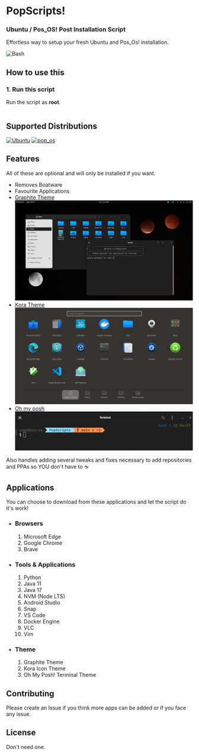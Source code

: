 # PopScripts!
###  Ubuntu / Pos_OS! Post Installation Script

Effortless way to setup your fresh Ubuntu and Pos_Os! installation.

![Bash](https://static.prasadt.com/logo64/bash.png)

## How to use this

### 1. Run this script

Run the script as **root**.

```console

```

## Supported Distributions

[![Ubuntu](https://img.shields.io/badge/Ubuntu-E95420?style=for-the-badge&logo=ubuntu&logoColor=white)](https://www.ubuntu.com/desktop)
[![pop_os](https://img.shields.io/badge/Pop!_OS-48B9C7?style=for-the-badge&logo=Pop!_OS&logoColor=white)](https://pop.system76.com/)

## Features

All of these are optional and will only be installed if you want.

- Removes Boatware
- Favourite Applications
- [Graphite Theme](https://github.com/vinceliuice/Graphite-gtk-theme)
![Graphite Theme](https://github.com/deveshXm/deveshXm/blob/5233850624d81a4a3e287c9fd90c530af50d85af/blob/pop_os_graphite.png?raw=true)
- [Kora Theme](https://github.com/bikass/kora)
![Kora Icon Theme](https://github.com/deveshXm/deveshXm/blob/5233850624d81a4a3e287c9fd90c530af50d85af/blob/pop_os_icons.png?raw=true)
- [Oh my posh](https://ohmyposh.dev/)
![Oh My Posh](https://github.com/deveshXm/deveshXm/blob/5233850624d81a4a3e287c9fd90c530af50d85af/blob/oh_my_posh.png?raw=true)

Also handles adding several tweaks and fixes necessary to add repositories and PPAs so YOU don't have to ☕

## Applications 

You can choose to download from these applications and let the script do it's work!

- ### Browsers
    1. Microsoft Edge
    2. Google Chrome
    3. Brave 

- ### Tools & Applications
    1. Python
    2. Java 11
    3. Java 17 
    4. NVM (Node LTS)
    5. Android Studio
    6. Snap
    7. VS Code 
    8. Docker Engine
    9. VLC
    10. Vim

- ### Theme
    1. Graphite Theme
    2. Kora Icon Theme
    3. Oh My Posh! Terminal Theme

## Contributing

Please create an Issue if you think more apps can be added or if you face any issue.

## License

Don't need one.
